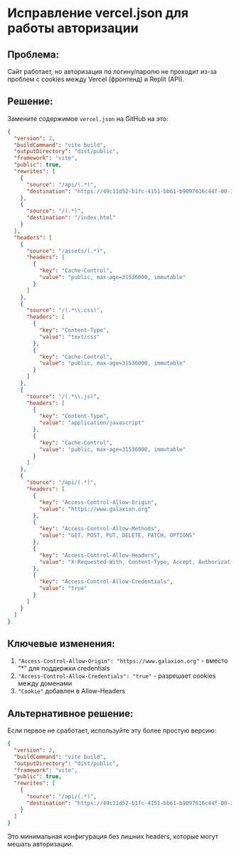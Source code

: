 # Исправление vercel.json для работы авторизации

## Проблема:
Сайт работает, но авторизация по логину/паролю не проходит из-за проблем с cookies между Vercel (фронтенд) и Replit (API).

## Решение:
Замените содержимое `vercel.json` на GitHub на это:

```json
{
  "version": 2,
  "buildCommand": "vite build",
  "outputDirectory": "dist/public",
  "framework": "vite",
  "public": true,
  "rewrites": [
    {
      "source": "/api/(.*)",
      "destination": "https://49c11d52-b1fc-4151-bb61-b9097616c44f-00-3h2ne9cwwtbvn.janeway.replit.dev/api/$1"
    },
    {
      "source": "/(.*)",
      "destination": "/index.html"
    }
  ],
  "headers": [
    {
      "source": "/assets/(.*)",
      "headers": [
        {
          "key": "Cache-Control",
          "value": "public, max-age=31536000, immutable"
        }
      ]
    },
    {
      "source": "/(.*\\.css)",
      "headers": [
        {
          "key": "Content-Type",
          "value": "text/css"
        },
        {
          "key": "Cache-Control",
          "value": "public, max-age=31536000, immutable"
        }
      ]
    },
    {
      "source": "/(.*\\.js)",
      "headers": [
        {
          "key": "Content-Type",
          "value": "application/javascript"
        },
        {
          "key": "Cache-Control",
          "value": "public, max-age=31536000, immutable"
        }
      ]
    },
    {
      "source": "/api/(.*)",
      "headers": [
        {
          "key": "Access-Control-Allow-Origin",
          "value": "https://www.galaxion.org"
        },
        {
          "key": "Access-Control-Allow-Methods",
          "value": "GET, POST, PUT, DELETE, PATCH, OPTIONS"
        },
        {
          "key": "Access-Control-Allow-Headers",
          "value": "X-Requested-With, Content-Type, Accept, Authorization, Cookie"
        },
        {
          "key": "Access-Control-Allow-Credentials",
          "value": "true"
        }
      ]
    }
  ]
}
```

## Ключевые изменения:
1. `"Access-Control-Allow-Origin": "https://www.galaxion.org"` - вместо "*" для поддержки credentials
2. `"Access-Control-Allow-Credentials": "true"` - разрешает cookies между доменами
3. `"Cookie"` добавлен в Allow-Headers

## Альтернативное решение:
Если первое не сработает, используйте эту более простую версию:

```json
{
  "version": 2,
  "buildCommand": "vite build",
  "outputDirectory": "dist/public",
  "framework": "vite",
  "public": true,
  "rewrites": [
    {
      "source": "/api/(.*)",
      "destination": "https://49c11d52-b1fc-4151-bb61-b9097616c44f-00-3h2ne9cwwtbvn.janeway.replit.dev/api/$1"
    }
  ]
}
```

Это минимальная конфигурация без лишних headers, которые могут мешать авторизации.
